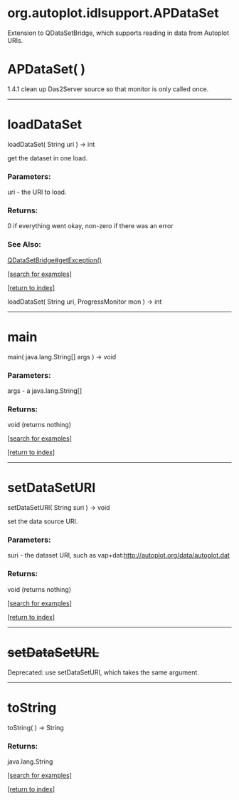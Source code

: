 # org.autoplot.idlsupport.APDataSet

Extension to QDataSetBridge, which supports reading in data from Autoplot URIs.

# APDataSet( )
1.4.1 clean up Das2Server source so that monitor is only called once.

***
<a name="loadDataSet"></a>
# loadDataSet
loadDataSet( String uri ) &rarr; int

get the dataset in one load.

### Parameters:
uri - the URI to load.

### Returns:
0 if everything went okay, non-zero if there was an error
### See Also:
<a href='QDataSetBridge.md#getException'>QDataSetBridge#getException()</a> <br>

<a href="https://github.com/autoplot/dev/search?q=loadDataSet&unscoped_q=loadDataSet">[search for examples]</a>

<a href="https://github.com/autoplot/documentation/blob/master/javadoc/index-all.md">[return to index]</a>

loadDataSet( String uri, ProgressMonitor mon ) &rarr; int<br>
***
<a name="main"></a>
# main
main( java.lang.String[] args ) &rarr; void



### Parameters:
args - a java.lang.String[]

### Returns:
void (returns nothing)


<a href="https://github.com/autoplot/dev/search?q=main&unscoped_q=main">[search for examples]</a>

<a href="https://github.com/autoplot/documentation/blob/master/javadoc/index-all.md">[return to index]</a>

***
<a name="setDataSetURI"></a>
# setDataSetURI
setDataSetURI( String suri ) &rarr; void

set the data source URI.

### Parameters:
suri - the dataset URI, such as vap+dat:http://autoplot.org/data/autoplot.dat

### Returns:
void (returns nothing)


<a href="https://github.com/autoplot/dev/search?q=setDataSetURI&unscoped_q=setDataSetURI">[search for examples]</a>

<a href="https://github.com/autoplot/documentation/blob/master/javadoc/index-all.md">[return to index]</a>

***
<a name="setDataSetURL"></a>
# <del>setDataSetURL</del>
Deprecated: use setDataSetURI, which takes the same argument.
***
<a name="toString"></a>
# toString
toString(  ) &rarr; String



### Returns:
java.lang.String


<a href="https://github.com/autoplot/dev/search?q=toString&unscoped_q=toString">[search for examples]</a>

<a href="https://github.com/autoplot/documentation/blob/master/javadoc/index-all.md">[return to index]</a>

